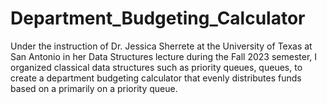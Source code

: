 # Department_Budgeting_Calculator

Under the instruction of Dr. Jessica Sherrete at the University of Texas at San Antonio in her Data Structures lecture during the Fall 2023 semester, I organized classical data structures such as priority queues, queues, to create a department budgeting calculator that evenly distributes funds based on a primarily on a priority queue.
